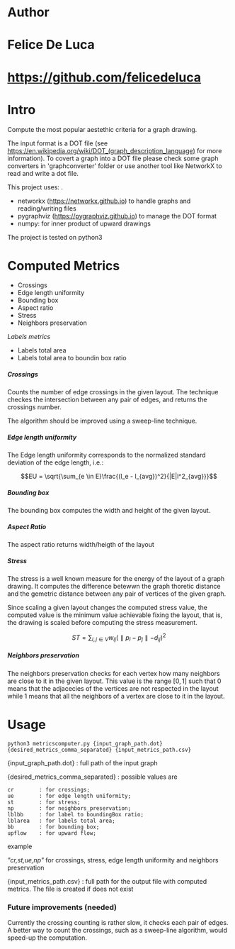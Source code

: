 # Author
# Felice De Luca
# https://github.com/felicedeluca


# Intro
Compute the most popular aestethic criteria for a graph drawing.

The input format is a DOT file (see https://en.wikipedia.org/wiki/DOT_(graph_description_language) for more information). To covert a graph into a DOT file please check some graph converters in 'graphconverter' folder or use another tool like NetworkX to read and write a dot file.

This project uses: .

* networkx (https://networkx.github.io) to handle graphs and reading/writing files
* pygraphviz (https://pygraphviz.github.io) to manage the DOT format
* numpy: for inner product of upward drawings

The project is tested on python3

# Computed Metrics
* Crossings
* Edge length uniformity
* Bounding box
* Aspect ratio
* Stress
* Neighbors preservation

_Labels metrics_
* Labels total area
* Labels total area to boundin box ratio


##### Crossings
Counts the number of edge crossings in the given layout. The technique checkes the
intersection between any pair of edges, and returns the crossings number.

The algorithm should be improved using a sweep-line technique.

##### Edge length uniformity

The Edge length uniformity corresponds to the normalized standard deviation of the edge length, i.e.:

$$EU = \sqrt{\sum_{e \in E}\frac{(l_e - l_{avg})^2}{|E|l^2_{avg}}}$$

##### Bounding box
The bounding box computes the width and height of the given layout.


##### Aspect Ratio
The aspect ratio returns width/heigth of the layout



##### Stress
The stress is a well known measure for the energy of the layout of a graph drawing.
It computes the difference betewwn the graph thoretic distance and the gemetric distance
between any pair of vertices of the given graph.

Since scaling a given layout changes the computed stress value, the computed value
is the minimum value achievable fixing the layout, that is, the drawing is scaled before
computing the stress measurement.

$$ ST = \sum_{i,j \in V} w_{ij}(\parallel p_i - p_j \parallel - d_{ij})^2$$





##### Neighbors preservation
The neighbors preservation checks for each vertex how many neighbors are close to it
in the given layout. This value is the range $[0, 1]$ such that 0 means that the adjacecies
of the vertices are not respected in the layout while 1 means that all the neighbors of a vertex are close to it in the layout.



# Usage

    python3 metricscomputer.py {input_graph_path.dot} {desired_metrics_comma_separated} {input_metrics_path.csv}

{input_graph_path.dot} : full path of the input graph

{desired_metrics_comma_separated} :
  possible values are  

    cr        : for crossings;
    ue        : for edge length uniformity;
    st        : for stress;
    np        : for neighbors_preservation;
    lblbb     : for label to boundingBox ratio;
    lblarea   : for labels total area;
    bb        : for bounding box;
    upflow    : for upward flow;

example

*"cr,st,ue,np"* for crossings, stress, edge length uniformity and neighbors preservation

{input_metrics_path.csv} : full path for the output file with computed metrics. The file is created if does not exist

### Future improvements (needed)
Currently the crossing counting is rather slow, it checks each pair of edges. A better way to count the crossings, such as a sweep-line algorithm, would speed-up the computation.
